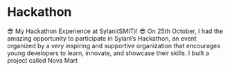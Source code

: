 # Hackathon
😎 My Hackathon Experience at Sylani(SMIT)! 😎  On 25th October, I had the amazing opportunity to participate in Sylani’s Hackathon, an event organized by a very inspiring and supportive organization that encourages young developers to learn, innovate, and showcase their skills. I built a project called Nova Mart 
